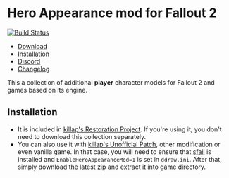 # Hero Appearance mod for Fallout 2

[![Build Status](https://travis-ci.org/BGforgeNet/Fallout2_Hero_Appearance.svg?branch=master)](https://travis-ci.org/BGforgeNet/Fallout2_Hero_Appearance)

* [Download](https://github.com/BGforgeNet/Fallout2_Hero_Appearance/releases/latest)
* [Installation](#installation)
* [Discord](https://discord.gg/4Yqfggm)
* [Changelog](docs/changelog.md)

This a collection of additional __player__ character models for Fallout 2 and games based on its engine.

## Installation

* It is included in [killap's Restoration Project](https://github.com/BGforgeNet/Fallout2_Restoration_Project). If you're using it, you don't need to download this collection separately.
* You can also use it with [killap's Unofficial Patch](https://github.com/BGforgeNet/Fallout2_Unofficial_Patch), other modification or even vanilla game.
  In that case, you will need to ensure that [sfall](https://github.com/phobos2077/sfall) is installed and `EnableHeroAppearanceMod=1` is set in `ddraw.ini`.
  After that, simply download the latest zip and extract it into game directory.
